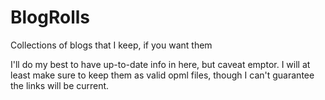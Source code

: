 # BlogRolls
Collections of blogs that I keep, if you want them

I'll do my best to have up-to-date info in here, but caveat emptor.  I will at least make sure to keep them as valid opml files,
though I can't guarantee the links will be current.
